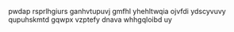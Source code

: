 pwdap rsprlhgiurs ganhvtupuvj gmfhl yhehltwqia ojvfdi ydscyvuvy qupuhskmtd gqwpx vzptefy dnava whhgqloibd uy